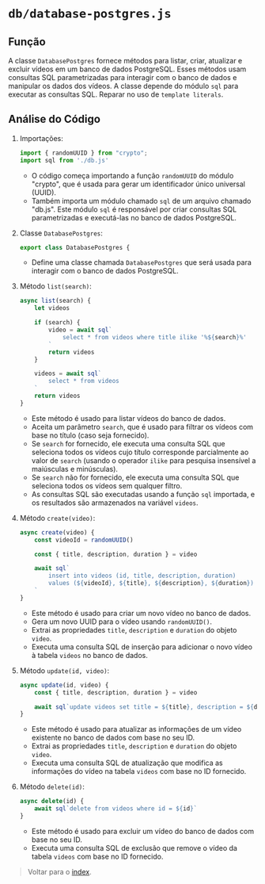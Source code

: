 # `db/database-postgres.js`

## Função

A classe `DatabasePostgres` fornece métodos para listar, criar, atualizar e excluir vídeos em um banco de dados PostgreSQL. Esses métodos usam consultas SQL parametrizadas para interagir com o banco de dados e manipular os dados dos vídeos. A classe depende do módulo `sql` para executar as consultas SQL. Reparar no uso de `template literals`.

## Análise do Código

1. Importações:

   ```javascript
   import { randomUUID } from "crypto";
   import sql from './db.js'
   ```

   - O código começa importando a função `randomUUID` do módulo "crypto", que é usada para gerar um identificador único universal (UUID).
   - Também importa um módulo chamado `sql` de um arquivo chamado "db.js". Este módulo `sql` é responsável por criar consultas SQL parametrizadas e executá-las no banco de dados PostgreSQL.

2. Classe `DatabasePostgres`:

   ```javascript
   export class DatabasePostgres {
   ```

   - Define uma classe chamada `DatabasePostgres` que será usada para interagir com o banco de dados PostgreSQL.

3. Método `list(search)`:

   ```javascript
   async list(search) {
       let videos

       if (search) {
           video = await sql`
               select * from videos where title ilike '%${search}%'
           `
           return videos
       }

       videos = await sql`
           select * from videos
       `
       return videos
   }
   ```

   - Este método é usado para listar vídeos do banco de dados.
   - Aceita um parâmetro `search`, que é usado para filtrar os vídeos com base no título (caso seja fornecido).
   - Se `search` for fornecido, ele executa uma consulta SQL que seleciona todos os vídeos cujo título corresponde parcialmente ao valor de `search` (usando o operador `ilike` para pesquisa insensível a maiúsculas e minúsculas).
   - Se `search` não for fornecido, ele executa uma consulta SQL que seleciona todos os vídeos sem qualquer filtro.
   - As consultas SQL são executadas usando a função `sql` importada, e os resultados são armazenados na variável `videos`.

4. Método `create(video)`:

   ```javascript
   async create(video) {
       const videoId = randomUUID()

       const { title, description, duration } = video

       await sql`
           insert into videos (id, title, description, duration)
           values (${videoId}, ${title}, ${description}, ${duration})
       `
   }
   ```

   - Este método é usado para criar um novo vídeo no banco de dados.
   - Gera um novo UUID para o vídeo usando `randomUUID()`.
   - Extrai as propriedades `title`, `description` e `duration` do objeto `video`.
   - Executa uma consulta SQL de inserção para adicionar o novo vídeo à tabela `videos` no banco de dados.

5. Método `update(id, video)`:

   ```javascript
   async update(id, video) {
       const { title, description, duration } = video

       await sql`update videos set title = ${title}, description = ${description}, duration = ${duration} where id = ${id}`
   }
   ```

   - Este método é usado para atualizar as informações de um vídeo existente no banco de dados com base no seu ID.
   - Extrai as propriedades `title`, `description` e `duration` do objeto `video`.
   - Executa uma consulta SQL de atualização que modifica as informações do vídeo na tabela `videos` com base no ID fornecido.

6. Método `delete(id)`:

   ```javascript
   async delete(id) {
       await sql`delete from videos where id = ${id}`
   }
   ```

   - Este método é usado para excluir um vídeo do banco de dados com base no seu ID.
   - Executa uma consulta SQL de exclusão que remove o vídeo da tabela `videos` com base no ID fornecido.

> Voltar para o [index](../../index.md).
